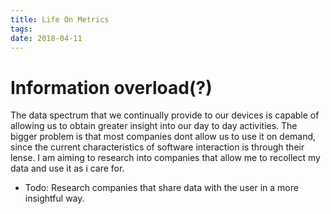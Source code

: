 ```yaml
---
title: Life On Metrics
tags:
date: 2018-04-11
---
```


# Information overload(?)

The data spectrum that we continually provide to our devices is capable of allowing us to obtain greater insight into our day to day activities. The bigger problem is that most companies dont allow us to use it on demand, since the current characteristics of software interaction is through their lense. I am aiming to research into companies that allow me to recollect my data and use it as i care for.

- Todo: Research companies that share data with the user in a more insightful way.